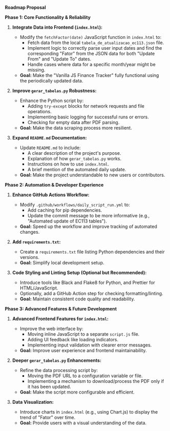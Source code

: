 **Roadmap Proposal**

**Phase 1: Core Functionality & Reliability**

1.  **Integrate Data into Frontend (`index.html`):**
    - Modify the `fetchFactor(date)` JavaScript function in `index.html` to:
      - Fetch data from the local `tabela_de_atualizacao_ec113.json` file.
      - Implement logic to correctly parse user input dates and find the corresponding "Fator" from the JSON data for both "Update From" and "Update To" dates.
      - Handle cases where data for a specific month/year might be missing.
    - **Goal:** Make the "Vanilla JS Finance Tracker" fully functional using the periodically updated data.

2.  **Improve `gerar_tabelas.py` Robustness:**
    - Enhance the Python script by:
      - Adding `try-except` blocks for network requests and file operations.
      - Implementing basic logging for successful runs or errors.
      - Checking for empty data after PDF parsing.
    - **Goal:** Make the data scraping process more resilient.

3.  **Expand `README.md` Documentation:**
    - Update `README.md` to include:
      - A clear description of the project's purpose.
      - Explanation of how `gerar_tabelas.py` works.
      - Instructions on how to use `index.html`.
      - A brief mention of the automated daily update.
    - **Goal:** Make the project understandable to new users or contributors.

**Phase 2: Automation & Developer Experience**

1.  **Enhance GitHub Actions Workflow:**
    - Modify `.github/workflows/daily_script_run.yml` to:
      - Add caching for pip dependencies.
      - Update the commit message to be more informative (e.g., "Automated update of EC113 tables").
    - **Goal:** Speed up the workflow and improve tracking of automated changes.

2.  **Add `requirements.txt`:**
    - Create a `requirements.txt` file listing Python dependencies and their versions.
    - **Goal:** Simplify local development setup.

3.  **Code Styling and Linting Setup (Optional but Recommended):**
    - Introduce tools like Black and Flake8 for Python, and Prettier for HTML/JavaScript.
    - Optionally, add a GitHub Action step for checking formatting/linting.
    - **Goal:** Maintain consistent code quality and readability.

**Phase 3: Advanced Features & Future Development**

1.  **Advanced Frontend Features for `index.html`:**
    - Improve the web interface by:
      - Moving inline JavaScript to a separate `script.js` file.
      - Adding UI feedback like loading indicators.
      - Implementing input validation with clearer error messages.
    - **Goal:** Improve user experience and frontend maintainability.

2.  **Deeper `gerar_tabelas.py` Enhancements:**
    - Refine the data processing script by:
      - Moving the PDF URL to a configuration variable or file.
      - Implementing a mechanism to download/process the PDF only if it has been updated.
    - **Goal:** Make the script more configurable and efficient.

3.  **Data Visualization:**
    - Introduce charts in `index.html` (e.g., using Chart.js) to display the trend of "Fator" over time.
    - **Goal:** Provide users with a visual understanding of the data.
